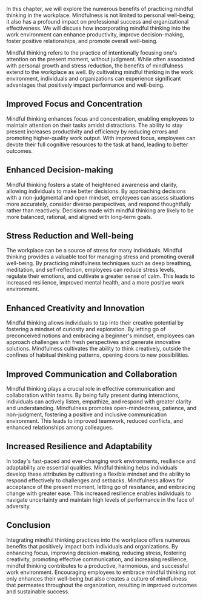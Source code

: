 
In this chapter, we will explore the numerous benefits of practicing mindful thinking in the workplace. Mindfulness is not limited to personal well-being; it also has a profound impact on professional success and organizational effectiveness. We will discuss how incorporating mindful thinking into the work environment can enhance productivity, improve decision-making, foster positive relationships, and promote overall well-being.

Mindful thinking refers to the practice of intentionally focusing one's attention on the present moment, without judgment. While often associated with personal growth and stress reduction, the benefits of mindfulness extend to the workplace as well. By cultivating mindful thinking in the work environment, individuals and organizations can experience significant advantages that positively impact performance and well-being.

**Improved Focus and Concentration**
------------------------------------

Mindful thinking enhances focus and concentration, enabling employees to maintain attention on their tasks amidst distractions. The ability to stay present increases productivity and efficiency by reducing errors and promoting higher-quality work output. With improved focus, employees can devote their full cognitive resources to the task at hand, leading to better outcomes.

**Enhanced Decision-making**
----------------------------

Mindful thinking fosters a state of heightened awareness and clarity, allowing individuals to make better decisions. By approaching decisions with a non-judgmental and open mindset, employees can assess situations more accurately, consider diverse perspectives, and respond thoughtfully rather than reactively. Decisions made with mindful thinking are likely to be more balanced, rational, and aligned with long-term goals.

**Stress Reduction and Well-being**
-----------------------------------

The workplace can be a source of stress for many individuals. Mindful thinking provides a valuable tool for managing stress and promoting overall well-being. By practicing mindfulness techniques such as deep breathing, meditation, and self-reflection, employees can reduce stress levels, regulate their emotions, and cultivate a greater sense of calm. This leads to increased resilience, improved mental health, and a more positive work environment.

**Enhanced Creativity and Innovation**
--------------------------------------

Mindful thinking allows individuals to tap into their creative potential by fostering a mindset of curiosity and exploration. By letting go of preconceived notions and embracing a beginner's mindset, employees can approach challenges with fresh perspectives and generate innovative solutions. Mindfulness cultivates the ability to think creatively, outside the confines of habitual thinking patterns, opening doors to new possibilities.

**Improved Communication and Collaboration**
--------------------------------------------

Mindful thinking plays a crucial role in effective communication and collaboration within teams. By being fully present during interactions, individuals can actively listen, empathize, and respond with greater clarity and understanding. Mindfulness promotes open-mindedness, patience, and non-judgment, fostering a positive and inclusive communication environment. This leads to improved teamwork, reduced conflicts, and enhanced relationships among colleagues.

**Increased Resilience and Adaptability**
-----------------------------------------

In today's fast-paced and ever-changing work environments, resilience and adaptability are essential qualities. Mindful thinking helps individuals develop these attributes by cultivating a flexible mindset and the ability to respond effectively to challenges and setbacks. Mindfulness allows for acceptance of the present moment, letting go of resistance, and embracing change with greater ease. This increased resilience enables individuals to navigate uncertainty and maintain high levels of performance in the face of adversity.

Conclusion
----------

Integrating mindful thinking practices into the workplace offers numerous benefits that positively impact both individuals and organizations. By enhancing focus, improving decision-making, reducing stress, fostering creativity, promoting effective communication, and increasing resilience, mindful thinking contributes to a productive, harmonious, and successful work environment. Encouraging employees to embrace mindful thinking not only enhances their well-being but also creates a culture of mindfulness that permeates throughout the organization, resulting in improved outcomes and sustainable success.

